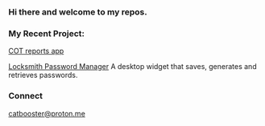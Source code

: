 ### Hi there and welcome to my repos. 

<!--
**gamaiun/gamaiun** is a ✨ _special_ ✨ repository because its `README.md` (this file) appears on your GitHub profile.

Here are some ideas to get you started:

- 🔭 I’m currently working on 
- 🌱 I’m currently learning ...
- 👯 I’m looking to collaborate on ...
- 🤔 I’m looking for help with ...
- 💬 Ask me about ...
- 📫 How to reach me: ...
- 😄 Pronouns: ...
- ⚡ Fun fact: ...
-->

### My Recent Project:
[COT reports app](https://gamaiun-cot-financial-app-app-9c911c.streamlit.app/)

[Locksmith Password Manager](https://github.com/gamaiun/Locksmith-Password_manager) A desktop widget that saves, generates and retrieves passwords.

### Connect 
catbooster@proton.me

[](https://camo.githubusercontent.com/018917d6c4a38e06d42ab3971c613ccd5fa9a48e80307e3f5e2850d6d86a8554/68747470733a2f2f696d672e736869656c64732e696f2f62616467652f4469676974616c4f6365616e2d2532333161316131622e7376673f7374796c653d666f722d7468652d6261646765266c6f676f3d6469676974616c4f6365616e)
